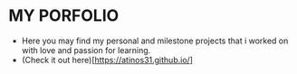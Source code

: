 # MY PORFOLIO
* Here you may find my personal and milestone projects that i worked on with love and passion for learning.
* (Check it out here)[https://atinos31.github.io/]
